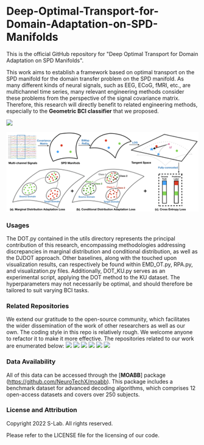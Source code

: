 # Deep-Optimal-Transport-for-Domain-Adaptation-on-SPD-Manifolds

This is the official GitHub repository for "Deep Optimal Transport for Domain Adaptation on SPD Manifolds".

This work aims to establish a framework based on optimal transport on the SPD manifold for the domain transfer problem on the SPD manifold. As many different kinds of neural signals, such as EEG, ECoG, fMRI, etc., are multichannel time series, many relevant engineering methods consider these problems from the perspective of the signal covariance matrix. Therefore, this research will directly benefit to related engineering methods, especially to the **Geometric BCI classifier** that we proposed.


[<img src="[https://arxiv.org/abs/2201.05745]"></img>](https://arxiv.org/abs/2201.05745)

![Illustration of Deep Optimal Transport](DOT.png)

### Usages

The DOT.py contained in the utils directory represents the principal contribution of this research, encompassing methodologies addressing discrepancies in marginal distribution and conditional distribution, as well as the DJDOT approach. Other baselines, along with the touched upon visualization results, can respectively be found within EMD_OT.py, RPA.py, and visualization.py files. Additionally, DOT_KU.py serves as an experimental script, applying the DOT method to the KU dataset. The hyperparameters may not necessarily be optimal, and should therefore be tailored to suit varying BCI tasks.

### Related Repositories

We extend our gratitude to the open-source community, which facilitates the wider dissemination of the work of other researchers as well as our own. The coding style in this repo is relatively rough. We welcome anyone to refactor it to make it more effective. The repositories related to our work are enumerated below:
[<img src="https://img.shields.io/badge/GitHub-Geometric BCI Classifier-b31b1b"></img>](https://github.com/GeometricBCI/Tensor-CSPNet-and-Graph-CSPNet)
[<img src="https://img.shields.io/badge/GitHub-Riemannian Procrustes Analysis-b31b1b"></img>](https://github.com/plcrodrigues/RPA)
[<img src="https://img.shields.io/badge/GitHub-Sliced Wasserstein-b31b1b"></img>](https://github.com/clbonet/SPDSW)
[<img src="https://img.shields.io/badge/GitHub-pyRiemann-b31b1b"></img>](https://github.com/pyRiemann/pyRiemann)
[<img src="https://img.shields.io/badge/GitHub-JDOT-b31b1b"></img>](https://github.com/rflamary/JDOT)
[<img src="https://img.shields.io/badge/GitHub-DeepJDOT-b31b1b"></img>](https://github.com/bbdamodaran/deepJDOT)

### Data Availability

All of this data can be accessed through the [**MOABB**] package (https://github.com/NeuroTechX/moabb). This package includes a benchmark dataset for advanced decoding algorithms, which comprises 12 open-access datasets and covers over 250 subjects.

### License and Attribution

Copyright 2022 S-Lab. All rights reserved.

Please refer to the LICENSE file for the licensing of our code.
